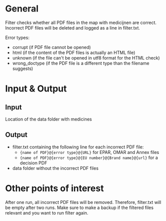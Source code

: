 # General
Filter checks whether all PDF files in the map with medicijnen are correct.
Incorrect PDF files will be deleted and logged as a line in filter.txt.

Error types:
- corrupt (if PDF file cannot be opened)
- html (if the content of the PDF files is actually an HTML file)
- unknown (if the file can't be opened in utf8 format for the HTML check)
- wrong_doctype (if the PDF file is a different type than the filename suggests)

# Input & Output
## Input
Location of the data folder with medicines
## Output
- filter.txt containing the following line for each incorrect PDF file:
  - `{name of PDF}@{error type}@{URL}` for EPAR, OMAR and Annex files
  - `{name of PDF}@{error type}@{EU number}@{Brand name}@{url}` for a decision PDF
- data folder without the incorrect PDF files

# Other points of interest
After one run, all incorrect PDF files will be removed.
Therefore, filter.txt will be empty after two runs.
Make sure to make a backup if the filtered files relevant and you want to run filter again.